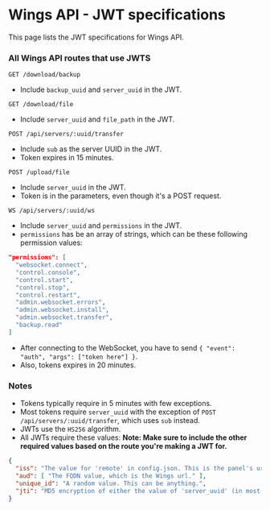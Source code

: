# Wings API - JWT specifications

This page lists the JWT specifications for Wings API.

### All Wings API routes that use JWTS

`GET /download/backup`

- Include `backup_uuid` and `server_uuid` in the JWT.

`GET /download/file`

- Include `server_uuid` and `file_path` in the JWT.

`POST /api/servers/:uuid/transfer`

- Include `sub` as the server UUID in the JWT.
- Token expires in 15 minutes.

`POST /upload/file`

- Include `server_uuid` in the JWT.
- Token is in the parameters, even though it's a POST request.

`WS /api/servers/:uuid/ws`

- Include `server_uuid` and `permissions` in the JWT.
- `permissions` has be an array of strings, which can be these following permission values:

```json
"permissions": [
  "websocket.connect",
  "control.console",
  "control.start",
  "control.stop",
  "control.restart",
  "admin.websocket.errors",
  "admin.websocket.install",
  "admin.websocket.transfer",
  "backup.read"
]
```

- After connecting to the WebSocket, you have to send `{ "event": "auth", "args": ["token here"] }`.
- Also, tokens expires in 20 minutes.

### Notes

- Tokens typically require in 5 minutes with few exceptions.
- Most tokens require `server_uuid` with the exception of `POST /api/servers/:uuid/transfer`, which uses `sub` instead.
- JWTs use the `HS256` algorithm.
- All JWTs require these values: **Note: Make sure to include the other required values based on the route you're making a JWT for.**

```json
{
  "iss": "The value for 'remote' in config.json. This is the panel's url.",
  "aud": [ "The FQDN value, which is the Wings url." ],
  "unique_id": "A random value. This can be anything.",
  "jti": "MD5 encryption of either the value of 'server_uuid' (in most cases) or 'sub' (for POST /api/servers/:uuid/transfer)."
}
```
